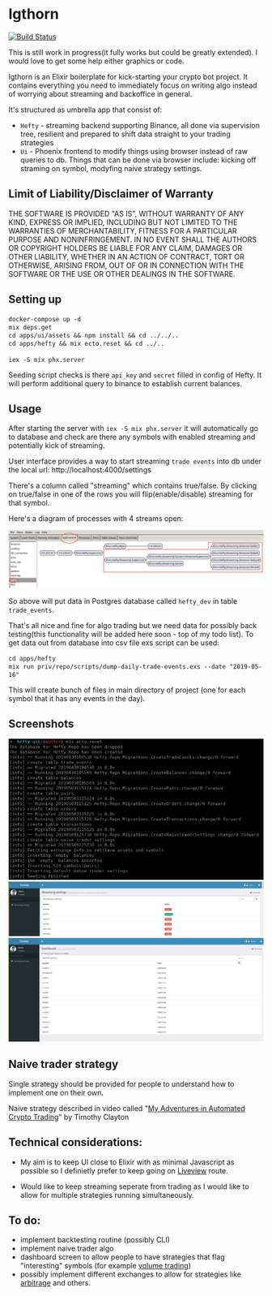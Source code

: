 # Igthorn

[![Build Status](https://travis-ci.org/HedonSoftware/Igthorn.svg?branch=v0.0.2)](https://travis-ci.org/HedonSoftware/Igthorn)

This is still work in progress(it fully works but could be greatly extended). I would love to get some help either graphics or code.

Igthorn is an Elixir boilerplate for kick-starting your crypto bot project. It contains everything you need to immediately focus on writing algo instead of worrying about streaming and backoffice in general.

It's structured as umbrella app that consist of:
- `Hefty` - streaming backend supporting Binance, all done via supervision tree, resilient and prepared to shift data straight to your trading strategies
- `Ui` - Phoenix frontend to modify things using browser instead of raw queries to db. Things that
can be done via browser include: kicking off straming on symbol, modyfing naive strategy settings.

## Limit of Liability/Disclaimer of Warranty

THE SOFTWARE IS PROVIDED "AS IS", WITHOUT WARRANTY OF ANY KIND, EXPRESS OR IMPLIED, INCLUDING BUT NOT LIMITED TO THE WARRANTIES OF MERCHANTABILITY, FITNESS FOR A PARTICULAR PURPOSE AND NONINFRINGEMENT. IN NO EVENT SHALL THE AUTHORS OR COPYRIGHT HOLDERS BE LIABLE FOR ANY CLAIM, DAMAGES OR OTHER LIABILITY, WHETHER IN AN ACTION OF CONTRACT, TORT OR OTHERWISE, ARISING FROM, OUT OF OR IN CONNECTION WITH THE SOFTWARE OR THE USE OR OTHER DEALINGS IN THE SOFTWARE.

## Setting up

```
docker-compose up -d
mix deps.get
cd apps/ui/assets && npm install && cd ../../..
cd apps/hefty && mix ecto.reset && cd ../..

iex -S mix phx.server
```

Seeding script checks is there `api_key` and `secret` filled in config of Hefty. It will perform additional query to binance to establish current balances.

## Usage

After starting the server with `iex -S mix phx.server` it will automatically go to database and check
are there any symbols with enabled streaming and potentially kick of streaming.

User interface provides a way to start streaming `trade events` into db under the local url:
http://localhost:4000/settings

There's a column called "streaming" which contains true/false. By clicking on true/false in one of the rows you will flip(enable/disable) streaming for that symbol.

Here's a diagram of processes with 4 streams open:

![Hefty Supervision Tree](/docs/hefty_supervision_tree.png)

So above will put data in Postgres database called `hefty_dev` in table
`trade_events`.

That's all nice and fine for algo trading but we need data for possibly back testing(this functionality will be added here soon - top of my todo list). To get data out from database into csv file exs script can be used:

```
cd apps/hefty
mix run priv/repo/scripts/dump-daily-trade-events.exs --date "2019-05-16"
```

This will create bunch of files in main directory of project (one for each symbol that it has any events in the day).

## Screenshots

![Seeding process](/docs/seeding.png)
![Settings screen](/docs/settings.png)
![Dashboard screen](/docs/dashboard.png)

## Naive trader strategy

Single strategy should be provided for
people to understand how to implement one on their own.

Naive strategy described in video called "[My Adventures in Automated Crypto Trading](https://youtu.be/b-8ciz6w9Xo?t=2257)" by Timothy Clayton

## Technical considerations:

- My aim is to keep UI close to Elixir with as minimal Javascript as possible so I definietly prefer to keep going on [Liveview](https://github.com/phoenixframework/phoenix_live_view) route.

- Would like to keep streaming seperate from trading as I would like to allow for multiple strategies running simultaneously. 

## To do:

- implement backtesting routine (possibly CLI)
- implement naive trader algo
- dashboard screen to allow people to have strategies that flag "interesting" symbols (for example [volume trading](https://www.investopedia.com/articles/technical/02/010702.asp))
- possibly implement different exchanges to allow for strategies like [arbitrage](https://www.investopedia.com/terms/a/arbitrage.asp) and others.
